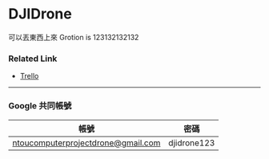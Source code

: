 # DJIDrone
可以丟東西上來
Grotion is 123132132132

### Related Link

- [Trello](https://trello.com/b/g2b13Jtw)
---
### Google 共同帳號
帳號|密碼|
--------- | --------|
ntoucomputerprojectdrone@gmail.com  | djidrone123 |
